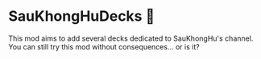 # SauKhongHuDecks 🐛
This mod aims to add several decks dedicated to SauKhongHu's channel.
You can still try this mod without consequences... or is it?